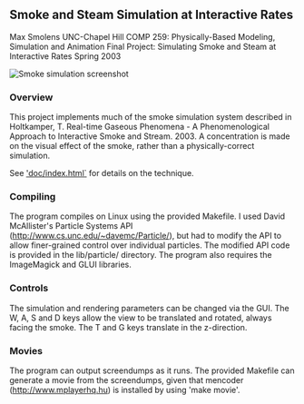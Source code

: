 ## Smoke and Steam Simulation at Interactive Rates

Max Smolens
UNC-Chapel Hill
COMP 259: Physically-Based Modeling, Simulation and Animation
Final Project: Simulating Smoke and Steam at Interactive Rates
Spring 2003

![Smoke simulation screenshot]('/doc/images/darksmoke.jpg?raw=true')

### Overview

This project implements much of the smoke simulation system described
in Holtkamper, T. Real-time Gaseous Phenomena - A Phenomenological
Approach to Interactive Smoke and Stream. 2003.  A concentration is
made on the visual effect of the smoke, rather than a
physically-correct simulation.

See ['doc/index.html`](doc/index.html) for details on the technique.

### Compiling

The program compiles on Linux using the provided Makefile.  I used
David McAllister's Particle Systems API
(http://www.cs.unc.edu/~davemc/Particle/), but had to modify the
API to allow finer-grained control over individual particles.  The
modified API code is provided in the lib/particle/ directory.  The program
also requires the ImageMagick and GLUI libraries.

### Controls

The simulation and rendering parameters can be changed via the GUI.
The W, A, S and D keys allow the view to be translated and rotated,
always facing the smoke.  The T and G keys translate in the
z-direction.

### Movies

The program can output screendumps as it runs.  The provided Makefile
can generate a movie from the screendumps, given that mencoder
(http://www.mplayerhq.hu) is installed by using 'make movie'.
